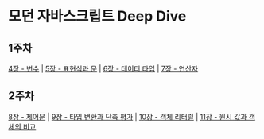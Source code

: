 # 모던 자바스크립트 Deep Dive

## 1주차

[4장 - 변수](https://github.com/FE-JSDeepDive/kim-yerim/blob/main/ch-4.md) | [5장 - 표현식과 문](https://github.com/FE-JSDeepDive/kim-yerim/blob/main/ch-5.md) | [6장 - 데이터 타입](https://github.com/FE-JSDeepDive/kim-yerim/blob/main/ch-6.md) | [7장 - 연산자](https://github.com/FE-JSDeepDive/kim-yerim/blob/main/ch-7.md)

## 2주차

[8장 - 제어문](https://github.com/FE-JSDeepDive/kim-yerim/blob/main/ch-8.md) | [9장 - 타입 변환과 단축 평가](https://github.com/FE-JSDeepDive/kim-yerim/blob/main/ch-9.md) | [10장 - 객체 리터럴](https://github.com/FE-JSDeepDive/kim-yerim/blob/main/ch-10.md) | [11장 - 원시 값과 객체의 비교](https://github.com/FE-JSDeepDive/kim-yerim/blob/main/ch-11.md)
